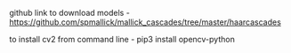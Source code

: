 github link  to download models - https://github.com/spmallick/mallick_cascades/tree/master/haarcascades

to install cv2 from command line - 
pip3 install opencv-python